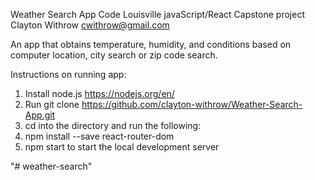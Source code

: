 Weather Search App
Code Louisville javaScript/React Capstone project
Clayton Withrow cwithrow@gmail.com

An app that obtains temperature, humidity, and conditions based on computer location, city search or zip code search.

Instructions on running app:
1. Install node.js https://nodejs.org/en/
2. Run git clone https://github.com/clayton-withrow/Weather-Search-App.git
3. cd into the directory and run the following:
4. npm install --save react-router-dom
5. npm start to start the local development server
  
"# weather-search" 
